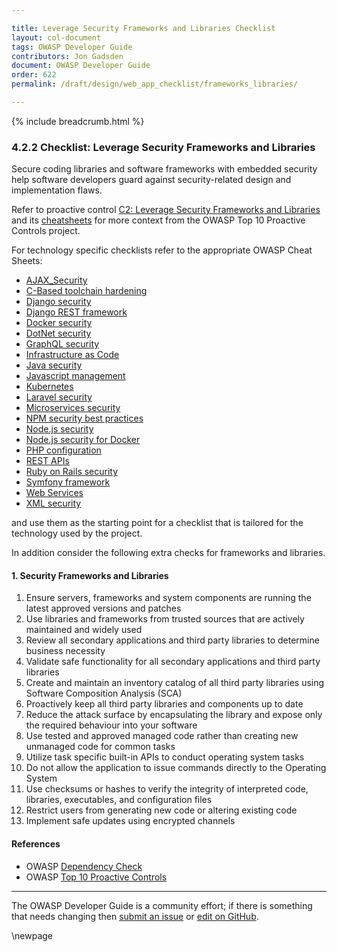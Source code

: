 ```yaml
---

title: Leverage Security Frameworks and Libraries Checklist
layout: col-document
tags: OWASP Developer Guide
contributors: Jon Gadsden
document: OWASP Developer Guide
order: 622
permalink: /draft/design/web_app_checklist/frameworks_libraries/

---
```


{% include breadcrumb.html %}

### 4.2.2 Checklist: Leverage Security Frameworks and Libraries

Secure coding libraries and software frameworks with embedded security help software developers guard against
security-related design and implementation flaws.

Refer to proactive control [C2: Leverage Security Frameworks and Libraries][control2]
and its [cheatsheets][csproactive-c2] for more context from the OWASP Top 10 Proactive Controls project.

For technology specific checklists refer to the appropriate OWASP Cheat Sheets:

* [AJAX_Security][csajax]
* [C-Based toolchain hardening][cscbased]
* [Django security][csdjango]
* [Django REST framework][csdjangorest]
* [Docker security][csdocker]
* [DotNet security][csdotnet]
* [GraphQL security][csgraphql]
* [Infrastructure as Code][csias]
* [Java security][csjava]
* [Javascript management][csjcavascript]
* [Kubernetes][cskube]
* [Laravel security][cslaravel]
* [Microservices security][csmicro]
* [NPM security best practices][csnpm]
* [Node.js security][csnode]
* [Node.js security for Docker][csnodedocker]
* [PHP configuration][csphp]
* [REST APIs][csrest]
* [Ruby on Rails security][csruby]
* [Symfony framework][cssymfony]
* [Web Services][cswebservice]
* [XML security][csxml]

and use them as the starting point for a checklist that is tailored for the technology used by the project.

In addition consider the following extra checks for frameworks and libraries.

#### 1. Security Frameworks and Libraries

1. Ensure servers, frameworks and system components are running the latest approved versions and patches
1. Use libraries and frameworks from trusted sources that are actively maintained and widely used
1. Review all secondary applications and third party libraries to determine business necessity
1. Validate safe functionality for all secondary applications and third party libraries
1. Create and maintain an inventory catalog of all third party libraries using Software Composition Analysis (SCA)
1. Proactively keep all third party libraries and components up to date
1. Reduce the attack surface by encapsulating the library and expose only the required behaviour into your software
1. Use tested and approved managed code rather than creating new unmanaged code for common tasks
1. Utilize task specific built-in APIs to conduct operating system tasks
1. Do not allow the application to issue commands directly to the Operating System
1. Use checksums or hashes to verify the integrity of interpreted code, libraries, executables, and configuration files
1. Restrict users from generating new code or altering existing code
1. Implement safe updates using encrypted channels

#### References

* OWASP [Dependency Check][dependency]
* OWASP [Top 10 Proactive Controls][proactive10]

----

The OWASP Developer Guide is a community effort; if there is something that needs changing
then [submit an issue][issue060202] or [edit on GitHub][edit060202].

[csajax]: https://cheatsheetseries.owasp.org/cheatsheets/AJAX_Security_Cheat_Sheet
[cscbased]: https://cheatsheetseries.owasp.org/cheatsheets/C-Based_Toolchain_Hardening_Cheat_Sheet
[csdjango]: https://cheatsheetseries.owasp.org/cheatsheets/Django_Security_Cheat_Sheet
[csdjangorest]: https://cheatsheetseries.owasp.org/cheatsheets/Django_REST_Framework_Cheat_Sheet
[csdocker]: https://cheatsheetseries.owasp.org/cheatsheets/Docker_Security_Cheat_Sheet
[csdotnet]: https://cheatsheetseries.owasp.org/cheatsheets/DotNet_Security_Cheat_Sheet
[csgraphql]: https://cheatsheetseries.owasp.org/cheatsheets/GraphQL_Cheat_Sheet
[csias]: https://cheatsheetseries.owasp.org/cheatsheets/Infrastructure_as_Code_Security_Cheat_Sheet
[csjava]: https://cheatsheetseries.owasp.org/cheatsheets/Java_Security_Cheat_Sheet
[csjcavascript]: https://cheatsheetseries.owasp.org/cheatsheets/Third_Party_Javascript_Management_Cheat_Sheet
[cskube]: https://cheatsheetseries.owasp.org/cheatsheets/Kubernetes_Security_Cheat_Sheet
[cslaravel]: https://cheatsheetseries.owasp.org/cheatsheets/Laravel_Cheat_Sheet
[csmicro]: https://cheatsheetseries.owasp.org/cheatsheets/Microservices_Security_Cheat_Sheet
[csnpm]: https://cheatsheetseries.owasp.org/cheatsheets/NPM_Security_Cheat_Sheet
[csnode]: https://cheatsheetseries.owasp.org/cheatsheets/Nodejs_Security_Cheat_Sheet
[csnodedocker]: https://cheatsheetseries.owasp.org/cheatsheets/NodeJS_Docker_Cheat_Sheet
[csphp]: https://cheatsheetseries.owasp.org/cheatsheets/PHP_Configuration_Cheat_Sheet
[csrest]: https://cheatsheetseries.owasp.org/cheatsheets/REST_Security_Cheat_Sheet
[csruby]: https://cheatsheetseries.owasp.org/cheatsheets/Ruby_on_Rails_Cheat_Sheet
[cssymfony]: https://cheatsheetseries.owasp.org/cheatsheets/Symfony_Cheat_Sheet
[cswebservice]: https://cheatsheetseries.owasp.org/cheatsheets/Web_Service_Security_Cheat_Sheet
[csxml]: https://cheatsheetseries.owasp.org/cheatsheets/XML_Security_Cheat_Shee
[csproactive-c2]: https://cheatsheetseries.owasp.org/IndexProactiveControls.html#c2-leverage-security-frameworks-and-libraries
[control2]: https://owasp.org/www-project-proactive-controls/v3/en/c2-leverage-security-frameworks-libraries
[dependency]: https://owasp.org/www-project-dependency-check/
[edit060202]: https://github.com/OWASP/www-project-developer-guide/blob/main/draft/06-design/02-web-app-checklist/02-frameworks-libraries.md
[issue060202]: https://github.com/OWASP/www-project-developer-guide/issues/new?labels=enhancement&template=request.md&title=Update:%2006-design/02-web-app-checklist/02-frameworks-libraries
[proactive10]: https://owasp.org/www-project-proactive-controls/

\newpage
